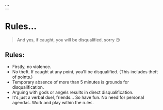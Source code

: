 ﻿
[```](index.html)

# Rules...

> And yes, if caught, you will be disqualified, sorry 😏

## Rules:
* Firstly, no violence.
* No theft. If caught at any point, you'll be disqualified. (This includes theft of points.)
* Temporary absence of more than 5 minutes is grounds for disqualification.
* Arguing with gods or angels results in direct disqualification.
* It's just a verbal duel, friends... So have fun. No need for personal agendas. Work and play within the rules.

```
